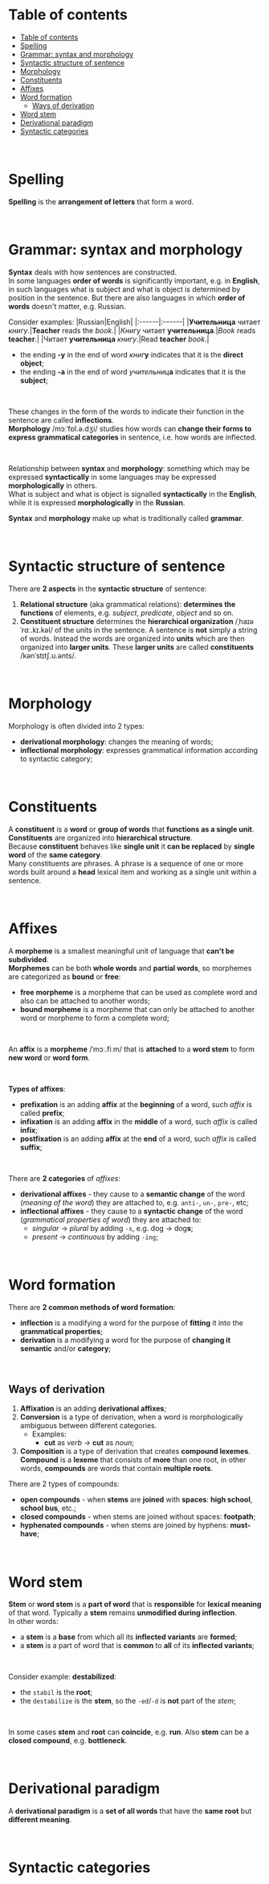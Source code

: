 # Table of contents
<!-- TOC -->
- [Table of contents](#table-of-contents)
- [Spelling](#spelling)
- [Grammar: syntax and morphology](#grammar-syntax-and-morphology)
- [Syntactic structure of sentence](#syntactic-structure-of-sentence)
- [Morphology](#morphology)
- [Constituents](#constituents)
- [Affixes](#affixes)
- [Word formation](#word-formation)
  - [Ways of derivation](#ways-of-derivation)
- [Word stem](#word-stem)
- [Derivational paradigm](#derivational-paradigm)
- [Syntactic categories](#syntactic-categories)
<!-- TOC -->

<br>

# Spelling
**Spelling** is the **arrangement of letters** that form a word.<br>

<br>

# Grammar: syntax and morphology
**Syntax** deals with how sentences are constructed.<br>
In some languages **order of words** is significantly important, e.g. in **English**, in such languages what is subject and what is object is determined by position in the sentence. But there are also languages in which **order of words** doesn't matter, e.g. Russian.<br>

Consider examples:
|Russian|English|
|:------|:------|
|**Учительница** читает *книгу*.|**Teacher** reads the *book*.|
|*Книгу* читает **учительница**.|*Book* reads **teacher**.|
|Читает **учительница** *книгу*.|Read **teacher** *book*.|

- the ending **-у** in the end of word *книг***у** indicates that it is the **direct object**;
- the ending **-а** in the end of word *учительниц***а** indicates that it is the **subject**;

<br>

These changes in the form of the words to indicate their function in the sentence are called **inflections**.<br>
**Morphology** /mɔːˈfɒl.ə.dʒi/ studies how words can **change their forms to express grammatical categories** in sentence, i.e. how words are inflected.<br>

<br>

Relationship between **syntax** and **morphology**: something which may be expressed **syntactically** in some languages may be expressed **morphologically** in others.<br>
What is subject and what is object is signalled **syntactically** in the **English**, while it is expressed **morphologically** in the **Russian**.<br>

**Syntax** and **morphology** make up what is traditionally called **grammar**.<br>

<br>

# Syntactic structure of sentence
There are **2 aspects** in the **syntactic structure** of sentence:
1. **Relational structure** (aka grammatical relations): **determines the functions** of elements, e.g. *subject*, *predicate*, *object* and so on.
2. **Constituent structure** determines the **hierarchical organization** /ˌhaɪəˈrɑː.kɪ.kəl/ of the units in the sentence. A sentence is **not** simply a string of words. Instead the words are organized into **units** which are then organized into **larger units**. These **larger units** are called **constituents** /kənˈstɪtʃ.u.ənts/.<br>

<br>

# Morphology
Morphology is often divided into 2 types:
- **derivational morphology**: changes the meaning of words;
- **inflectional morphology**: expresses grammatical information according to syntactic category;

<br>

# Constituents
A **constituent** is a **word** or **group of words** that **functions as a single unit**.<br>
**Constituents** are organized into **hierarchical structure**.<br>
Because **constituent** behaves like **single unit** it **can be replaced** by **single word** of the **same category**.<br>
Many constituents are phrases. A phrase is a sequence of one or more words built around a **head** lexical item and working as a single unit within a sentence.<br>

<br>

# Affixes
A **morpheme** is a smallest meaningful unit of language that **can't be subdivided**.<br>
**Morphemes** can be both **whole words** and **partial words**, so morphemes are categorized as **bound** or **free**:
- **free morpheme** is a morpheme that can be used as complete word and also can be attached to another words;
- **bound morpheme** is a morpheme that can only be attached to another word or morpheme to form a complete word;

<br>

An **affix** is a **morpheme** /ˈmɔː.fiːm/ that is **attached** to a **word stem** to form **new word** or **word form**.<br>

<br>

**Types of affixes**:
- **prefixation** is an adding **affix** at the **beginning** of a word, such *affix* is called **prefix**;
- **infixation** is an adding **affix** in the **middle** of a word, such *affix* is called **infix**;
- **postfixation** is an adding **affix** at the **end** of a word, such *affix* is called **suffix**;

<br>

There are **2 categories** of *affixes*:
- **derivational affixes** - they cause to a **semantic change** of the word (*meaning of the word*) they are attached to, e.g. `anti-`, `un-`, `pre-`, etc;
- **inflectional affixes** - they cause to a **syntactic change** of the word (*grammatical properties of word*) they are attached to:
  - *singular* -> *plural* by adding `-s`, e.g. dog -> dog**s**;
  - *present* -> *continuous* by adding `-ing`;

<br>

# Word formation
There are **2 common methods of word formation**:
- **inflection** is a modifying a word for the purpose of **fitting** it into the **grammatical properties**;
- **derivation** is a modifying a word for the purpose of **changing it semantic** and/or **category**;

<br>

## Ways of derivation
1. **Affixation** is an adding **derivational affixes**;
2. **Conversion** is a type of derivation, when a word is morphologically ambiguous between different categories.
   - Examples:
     - **cut** as *verb* -> **cut** as *noun*;
3. **Composition** is a type of derivation that creates **compound lexemes**. **Compound** is a **lexeme** that consists of **more** than one root, in other words, **compounds** are words that contain **multiple roots**.

There are 2 types of compounds:
- **open compounds** - when **stems** are **joined** with **spaces**: **high school**, **school bus**, etc.;
- **closed compounds** - when stems are joined without spaces: **footpath**;
- **hyphenated compounds** - when stems are joined by hyphens: **must-have**;

<br>

# Word stem
**Stem** or **word stem** is a **part of word** that is **responsible** for **lexical meaning** of that word. Typically a **stem** remains **unmodified during inflection**.<br>
In other words:
- a **stem** is a **base** from which all its **inflected variants** are **formed**;
- a **stem** is a part of word that is **common** to **all** of its **inflected variants**;

<br>

Consider example: **destabilized**:
- the `stabil` is the **root**;
- the `destabilize` is the **stem**, so the `-ed`/`-d` is **not** part of the *stem*;

<br>

In some cases **stem** and **root** can **coincide**, e.g. **run**.
Also **stem** can be a **closed compound**, e.g. **bottleneck**.

<br>

# Derivational paradigm
A **derivational paradigm** is a **set of all words** that have the **same root** but **different meaning**.<br>

<br>

# Syntactic categories
